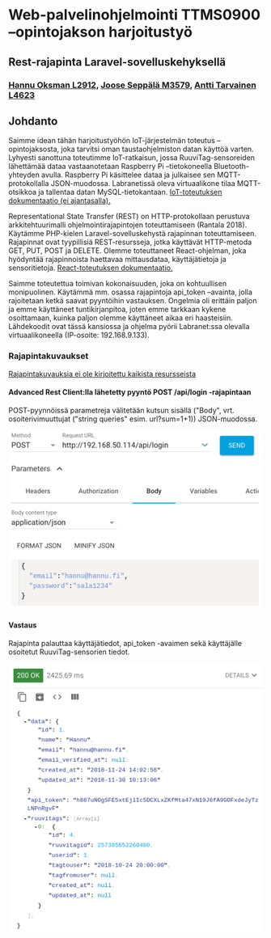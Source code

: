 # Web-palvelinohjelmointi TTMS0900 –opintojakson harjoitustyö

## Rest-rajapinta Laravel-sovelluskehyksellä

### [Hannu Oksman L2912](https://github.com/szeretni), [Joose Seppälä M3579](https://github.com/jooseba), [Antti Tarvainen L4623](https://github.com/atarvainen)

## Johdanto

Saimme idean tähän harjoitustyöhön IoT-järjestelmän toteutus –opintojaksosta, joka tarvitsi oman taustaohjelmiston datan käyttöä varten. Lyhyesti sanottuna toteutimme IoT-ratkaisun, jossa RuuviTag-sensoreiden lähettämää dataa vastaanotetaan Raspberry Pi –tietokoneella Bluetooth-yhteyden avulla. Raspberry Pi käsittelee dataa ja julkaisee sen MQTT-protokollalla JSON-muodossa. Labranetissä oleva virtuaalikone tilaa MQTT-otsikkoa ja tallentaa datan MySQL-tietokantaan. [IoT-toteutuksen dokumentaatio (ei ajantasalla).](https://github.com/atarvainen/IoT_Project)

Representational State Transfer (REST) on HTTP-protokollaan perustuva arkkitehtuurimalli ohjelmointirajapintojen toteuttamiseen (Rantala 2018). Käytämme PHP-kielen Laravel-sovelluskehystä rajapinnan toteuttamiseen. Rajapinnat ovat tyypillisiä REST-resursseja, jotka käyttävät HTTP-metoda GET, PUT, POST ja DELETE. Olemme toteuttaneet React-ohjelman, joka hyödyntää rajapinnoista haettavaa mittausdataa, käyttäjätietoja ja sensoritietoja. [React-toteutuksen dokumentaatio.](https://github.com/atarvainen/reactIoTproject/tree/master/react)

Saimme toteutettua toimivan kokonaisuuden, joka on kohtuullisen monipuolinen. Käytämmä mm. osassa rajapintoja api_token –avainta, jolla rajoitetaan ketkä saavat pyyntöihin vastauksen. Ongelmia oli erittäin paljon ja emme käyttäneet tuntikirjanpitoa, joten emme tarkkaan kykene osoittamaan, kuinka paljon olemme käyttäneet aikaa eri haasteisiin. Lähdekoodit ovat tässä kansiossa ja ohjelma pyörii Labranet:ssa olevalla virtuaalikoneella (IP-osoite: 192.168.9.133).

### Rajapintakuvaukset

[Rajapintakuvauksia ei ole kirjoitettu kaikista resursseista](../laravel/interfacedescription.md)

#### Advanced Rest Client:lla lähetetty pyyntö POST /api/login -rajapintaan

POST-pyynnöissä parametreja välitetään kutsun sisällä ("Body", vrt. osoiterivimuuttujat ("string queries" esim. url?sum=1+1)) JSON-muodossa. 

![postloginrequest](../laravel/images/postloginrequest.png)

#### Vastaus

Rajapinta palauttaa käyttäjätiedot, api_token -avaimen sekä käyttäjälle osoitetut RuuviTag-sensorien tiedot.

![postloginresponse](../laravel/images/postloginresponse.png)

